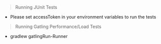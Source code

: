> Running JUnit Tests
- Please set accessToken in your environment variables to run the tests

> Running Gatling Performance/Load Tests
- gradlew gatlingRun-Runner
